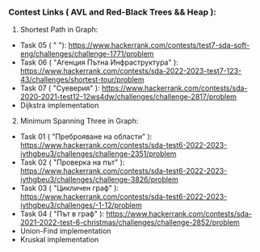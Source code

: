### Contest Links ( AVL and Red-Black Trees && Heap ):

1. Shortest Path in Graph:
- Task 05 ( " "): https://www.hackerrank.com/contests/test7-sda-soft-eng/challenges/challenge-1771/problem
- Task 06 ( "Агенция Пътна Инфраструктура" ): https://www.hackerrank.com/contests/sda-2022-2023-test7-123-43/challenges/shortest-tour/problem
- Task 07 ( "Суеверия" ): https://www.hackerrank.com/contests/sda-2020-2021-test12-12ws4dw/challenges/challenge-2817/problem
- Dijkstra implementation

2. Minimum Spanning Three in Graph:
- Task 01 ( "Преброяване на области" ): https://www.hackerrank.com/contests/sda-test6-2022-2023-iythgbeu3/challenges/challenge-2351/problem
- Task 02 ( "Проверка на път" ): https://www.hackerrank.com/contests/sda-test6-2022-2023-iythgbeu3/challenges/challenge-3826/problem
- Task 03 ( "Цикличен граф" ): https://www.hackerrank.com/contests/sda-test6-2022-2023-iythgbeu3/challenges/-1-12/problem
- Task 04 ( "Път в граф" ): https://www.hackerrank.com/contests/sda-2021-2022-test-6-christmas/challenges/challenge-2852/problem
- Union-Find implementation
- Kruskal implementation
